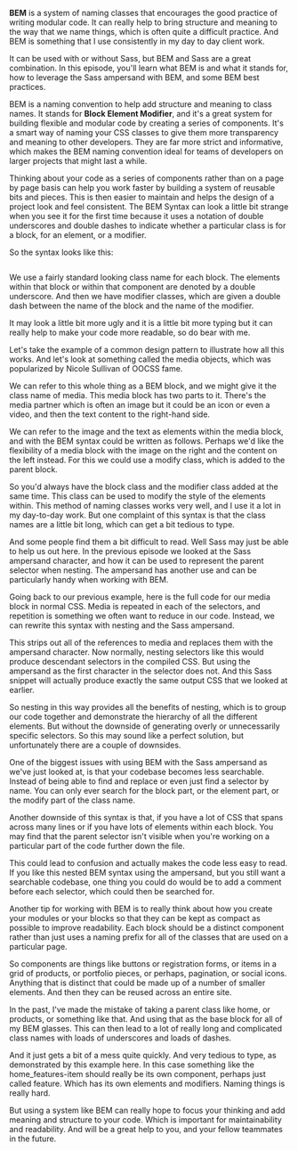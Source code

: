 **BEM** is a system of naming classes that encourages the good practice of writing modular code. It can really help to bring structure and meaning to the way that we name things, which is often quite a difficult practice. And BEM is something that I use consistently in my day to day client work.

It can be used with or without Sass, but BEM and Sass are a great combination. In this episode, you'll learn what BEM is and what it stands for, how to leverage the Sass ampersand with BEM, and some BEM best practices.

BEM is a naming convention to help add structure and meaning to class names. It stands for **Block Element Modifier**, and it's a great system for building flexible and modular code by creating a series of components. It's a smart way of naming your CSS classes to give them more transparency and meaning to other developers. They are far more strict and informative, which makes the BEM naming convention ideal for teams of developers on larger projects that might last a while.

Thinking about your code as a series of components rather than on a page by page basis can help you work faster by building a system of reusable bits and pieces. This is then easier to maintain and helps the design of a project look and feel consistent. The BEM Syntax can look a little bit strange when you see it for the first time because it uses a notation of double underscores and double dashes to indicate whether a particular class is for a block, for an element, or a modifier.

So the syntax looks like this:

```
```

We use a fairly standard looking class name for each block. The elements within that block or within that component are denoted by a double underscore. And then we have modifier classes, which are given a double dash between the name of the block and the name of the modifier.

It may look a little bit more ugly and it is a little bit more typing but it can really help to make your code more readable, so do bear with me.

Let's take the example of a common design pattern to illustrate how all this works. And let's look at something called the media objects, which was popularized by Nicole Sullivan of OOCSS fame.

We can refer to this whole thing as a BEM block, and we might give it the class name of media. This media block has two parts to it. There's the media partner which is often an image but it could be an icon or even a video, and then the text content to the right-hand side.

We can refer to the image and the text as elements within the media block, and with the BEM syntax could be written as follows. Perhaps we'd like the flexibility of a media block with the image on the right and the content on the left instead. For this we could use a modify class, which is added to the parent block.

So you'd always have the block class and the modifier class added at the same time. This class can be used to modify the style of the elements within. This method of naming classes works very well, and I use it a lot in my day-to-day work. But one complaint of this syntax is that the class names are a little bit long, which can get a bit tedious to type.

And some people find them a bit difficult to read. Well Sass may just be able to help us out here. In the previous episode we looked at the Sass ampersand character, and how it can be used to represent the parent selector when nesting. The ampersand has another use and can be particularly handy when working with BEM.

Going back to our previous example, here is the full code for our media block in normal CSS. Media is repeated in each of the selectors, and repetition is something we often want to reduce in our code. Instead, we can rewrite this syntax with nesting and the Sass ampersand.

This strips out all of the references to media and replaces them with the ampersand character. Now normally, nesting selectors like this would produce descendant selectors in the compiled CSS. But using the ampersand as the first character in the selector does not. And this Sass snippet will actually produce exactly the same output CSS that we looked at earlier.

So nesting in this way provides all the benefits of nesting, which is to group our code together and demonstrate the hierarchy of all the different elements. But without the downside of generating overly or unnecessarily specific selectors. So this may sound like a perfect solution, but unfortunately there are a couple of downsides.

One of the biggest issues with using BEM with the Sass ampersand as we've just looked at, is that your codebase becomes less searchable. Instead of being able to find and replace or even just find a selector by name. You can only ever search for the block part, or the element part, or the modify part of the class name.

Another downside of this syntax is that, if you have a lot of CSS that spans across many lines or if you have lots of elements within each block. You may find that the parent selector isn't visible when you're working on a particular part of the code further down the file.

This could lead to confusion and actually makes the code less easy to read. If you like this nested BEM syntax using the ampersand, but you still want a searchable codebase, one thing you could do would be to add a comment before each selector, which could then be searched for.

Another tip for working with BEM is to really think about how you create your modules or your blocks so that they can be kept as compact as possible to improve readability. Each block should be a distinct component rather than just uses a naming prefix for all of the classes that are used on a particular page.

So components are things like buttons or registration forms, or items in a grid of products, or portfolio pieces, or perhaps, pagination, or social icons. Anything that is distinct that could be made up of a number of smaller elements. And then they can be reused across an entire site.

In the past, I've made the mistake of taking a parent class like home, or products, or something like that. And using that as the base block for all of my BEM glasses. This can then lead to a lot of really long and complicated class names with loads of underscores and loads of dashes.

And it just gets a bit of a mess quite quickly. And very tedious to type, as demonstrated by this example here. In this case something like the home_features-item should really be its own component, perhaps just called feature. Which has its own elements and modifiers. Naming things is really hard.

But using a system like BEM can really hope to focus your thinking and add meaning and structure to your code. Which is important for maintainability and readability. And will be a great help to you, and your fellow teammates in the future.

